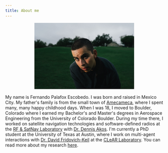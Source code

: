 ```yaml
---
title: About me
---
```


<figure style="text-align: center;">
  <img src="media/palafox_simon.JPG" alt="Fernando Palafox" style="width:75%">
</figure>

My name is Fernando Palafox Escobedo. I was born and raised in Mexico City. My father's family is from the small town of [Amecameca](https://en.wikipedia.org/wiki/Amecameca), where I spent many, many happy childhood days. When I was 18, I moved to Boulder, Colorado where I earned my Bachelor's and Master's degrees in Aerospace Engineering from the University of Colorado Boulder. During my time there, I worked on satellite navigation technologies and software-defined radios at the [RF & SatNav Laboratory](https://www.colorado.edu/lab/rf-satnav/) with [Dr. Dennis Akos](https://www.colorado.edu/aerospace/dennis-akos). I'm currently a PhD student at the University of Texas at Austin, where I work on multi-agent interactions with [Dr. David Fridovich-Keil](https://www.ae.utexas.edu/people/faculty/faculty-directory/fridovich-keil) at the [CLeAR Laboratory](https://clearoboticslab.github.io/). You can read more about my research [here](research.md).

